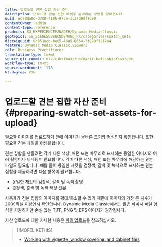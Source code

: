 ```yaml
---
title: 업로드할 견본 집합 자산 준비
description: 업로드할 견본 집합 에셋을 준비하는 방법을 알아봅니다.
uuid: ed78da8c-d708-418b-97ce-3c37d9df9c90
contentOwner: admin
content-type: reference
products: SG_EXPERIENCEMANAGER/Dynamic-Media-Classic
geptopics: SG_SCENESEVENONDEMAND_PK/categories/swatch_sets
discoiquuid: 0c851ecd-be05-46a9-8654-3d028f3217a4
feature: Dynamic Media Classic,Viewers
role: Business Practitioner
translation-type: tm+mt
source-git-commit: e727c1b5fb43c7def842ff1bafcc8b3ef3437cde
workflow-type: tm+mt
source-wordcount: '178'
ht-degree: 82%

---
```



# 업로드할 견본 집합 자산 준비{#preparing-swatch-set-assets-for-upload}

필요한 이미지를 업로드하기 전에 이미지가 올바른 크기와 형식인지 확인합니다. 또한 필요한 견본 파일을 어셈블합니다.

견본 집합을 만들려면 각기 다른 색상, 패턴 또는 마무리로 표시하는 동일한 이미지의 여러 촬영이나 비네팅이 필요합니다. 각기 다른 색상, 패턴 또는 마무리에 해당하는 견본 파일도 필요합니다. 예를 들어 동일한 재킷을 검정색, 갈색 및 녹색으로 표시하는 견본 집합을 제공하려면 다음 항목이 필요합니다.

* 동일한 재킷의 검정색, 갈색 및 녹색 촬영
* 검정색, 갈색 및 녹색 색상 견본

사용자가 견본 집합의 이미지를 확대/축소할 수 있기 때문에 이미지의 가장 큰 치수가 2000픽셀 이상인지 확인합니다. Dynamic Media Classic에서는 많은 이미지 파일 형식을 지원하지만 손실 없는 TIFF, PNG 및 EPS 이미지가 권장됩니다.

자산 업로드에 대한 자세한 내용은 [파일 업로드](uploading-files.md#uploading_files)를 참조하십시오.

>[!MORELIKETHIS]
>
>* [Working with vignette, window covering, and cabinet files](vignette-window-covering-cabinet-files.md#working_with_vignette_window_covering_and_cabinet_files)

